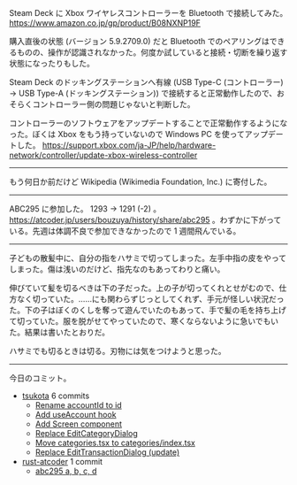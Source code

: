 Steam Deck に Xbox ワイヤレスコントローラーを Bluetooth で接続してみた。 <https://www.amazon.co.jp/gp/product/B08NXNP19F>

購入直後の状態 (バージョン 5.9.2709.0) だと Bluetooth でのペアリングはできるものの、操作が認識されなかった。何度か試していると接続・切断を繰り返す状態になったりもした。

Steam Deck のドッキングステーションへ有線 (USB Type-C (コントローラー) → USB Type-A (ドッキングステーション)) で接続すると正常動作したので、おそらくコントローラー側の問題じゃないと判断した。

コントローラーのソフトウェアをアップデートすることで正常動作するようになった。ぼくは Xbox をもう持っていないので Windows PC を使ってアップデートした。 <https://support.xbox.com/ja-JP/help/hardware-network/controller/update-xbox-wireless-controller>

---

もう何日か前だけど Wikipedia (Wikimedia Foundation, Inc.) に寄付した。

---

ABC295 に参加した。 1293 → 1291 (-2) 。 <https://atcoder.jp/users/bouzuya/history/share/abc295> 。わずかに下がっている。先週は体調不良で参加できなかったので 1 週間飛んでいる。

---

子どもの散髪中に、自分の指をハサミで切ってしまった。左手中指の皮をやってしまった。傷は浅いのだけど、指先なのもあってわりと痛い。

伸びていて髪を切るべきは下の子だった。上の子が切ってくれとせがむので、仕方なく切っていた。……にも関わらずじっとしてくれず、手元が怪しい状況だった。下の子はぼくのくしを奪って遊んでいたのもあって、手で髪の毛を持ち上げて切っていた。服を脱がせてやっていたので、寒くならないように急いでもいた。結果は書いたとおりだ。

ハサミでも切るときは切る。刃物には気をつけようと思った。

---

今日のコミット。

- [tsukota](https://github.com/bouzuya/tsukota) 6 commits
  - [Rename accountId to id](https://github.com/bouzuya/tsukota/commit/578e72bf8e4b3b66c059c4a79b0a3f4e92c1358f)
  - [Add useAccount hook](https://github.com/bouzuya/tsukota/commit/67916d63366f8167e5f932a1eea16236cc4a0b04)
  - [Add Screen component](https://github.com/bouzuya/tsukota/commit/d387020988224651fa595169df9797af87c7dc10)
  - [Replace EditCategoryDialog](https://github.com/bouzuya/tsukota/commit/bbb013f77d362f54aa5bb182dfb8ae063ef1f086)
  - [Move categories.tsx to categories/index.tsx](https://github.com/bouzuya/tsukota/commit/4047136ddba3dd3fb68fe6a670cce4895d47ffb6)
  - [Replace EditTransactionDialog (update)](https://github.com/bouzuya/tsukota/commit/528d32bd27c51cf1897912b8690564ff5eb5ecff)
- [rust-atcoder](https://github.com/bouzuya/rust-atcoder) 1 commit
  - [abc295 a, b, c, d](https://github.com/bouzuya/rust-atcoder/commit/39941d514e8020c49d493657882ec154ef7f4bfc)


